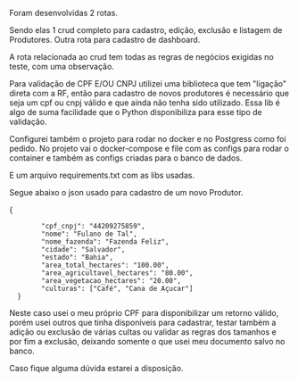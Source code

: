 Foram desenvolvidas 2 rotas.

Sendo elas 1 crud completo para cadastro, edição, exclusão e listagem de Produtores.
Outra rota para cadastro de dashboard.

A rota relacionada ao crud tem todas as regras de negócios exigidas no teste, com uma observação.

Para validação de CPF E/OU CNPJ utilizei uma biblioteca que tem "ligação" direta com a RF, então para cadastro de novos produtores é necessário que seja um cpf ou cnpj válido e que ainda não tenha sido utilizado.
Essa lib é algo de suma facilidade que o Python disponibiliza para esse tipo de validação.

Configurei também o projeto para rodar no docker e no Postgress como foi pedido.
No projeto vai o docker-compose e file com as configs para rodar o container e também as configs criadas para o banco de dados.

E um arquivo requirements.txt com as libs usadas.


Segue abaixo o json usado para cadastro de um novo Produtor.

{

            "cpf_cnpj": "44209275859",
            "nome": "Fulano de Tal",
            "nome_fazenda": "Fazenda Feliz",
            "cidade": "Salvador",
            "estado": "Bahia",
            "area_total_hectares": "100.00",
            "area_agricultavel_hectares": "80.00",
            "area_vegetacao_hectares": "20.00",
            "culturas": ["Café", "Cana de Açucar"]
      }

Neste caso usei o meu próprio CPF para disponibilizar um retorno válido, porém usei outros que tinha disponíveis para cadastrar, testar também a adição ou exclusão de várias cultas ou validar as regras dos tamanhos e por fim a exclusão, deixando somente o que usei meu documento salvo no banco.

Caso fique alguma dúvida estarei a disposição.
